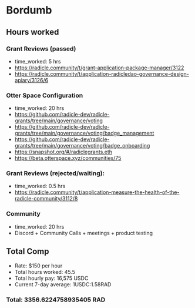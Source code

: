 # Bordumb

## Hours worked

### Grant Reviews (passed)
* time_worked: 5 hrs
* https://radicle.community/t/grant-application-package-manager/3122
* https://radicle.community/t/application-radicledao-governance-design-apiary/3126/6

### Otter Space Configuration 
* time_worked: 20 hrs
* https://github.com/radicle-dev/radicle-grants/tree/main/governance/voting
* https://github.com/radicle-dev/radicle-grants/tree/main/governance/voting/badge_management
* https://github.com/radicle-dev/radicle-grants/tree/main/governance/voting/badge_onboarding
* https://snapshot.org/#/radiclegrants.eth
* https://beta.otterspace.xyz/communities/75

### Grant Reviews (rejected/waiting):
* time_worked: 0.5 hrs
* https://radicle.community/t/application-measure-the-health-of-the-radicle-community/3112/8

### Community
* time_worked: 20 hrs
* Discord + Community Calls + meetings + product testing

## Total Comp

* Rate: $150 per hour
* Total hours worked: 45.5
* Total hourly pay: 16,575 USDC 
* Current 7-day average: 1USDC:1.58RAD

### Total: 3356.6224758935405 RAD